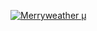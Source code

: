 [![Merryweather μ](https://github-readme-stats.vercel.app/api?username=MerryweatherLost)](https://github.com/merryweatherlost/github-readme-stats)
